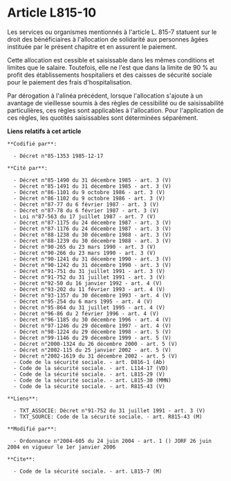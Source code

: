 # Article L815-10

Les services ou organismes mentionnés à l'article L. 815-7 statuent sur le droit des bénéficiaires à l'allocation de
solidarité aux personnes âgées instituée par le présent chapitre et en assurent le paiement.

Cette allocation est cessible et saisissable dans les mêmes conditions et limites que le salaire. Toutefois, elle ne l'est
que dans la limite de 90 % au profit des établissements hospitaliers et des caisses de sécurité sociale pour le paiement des
frais d'hospitalisation.

Par dérogation à l'alinéa précédent, lorsque l'allocation s'ajoute à un avantage de vieillesse soumis à des règles de
cessibilité ou de saisissabilité particulières, ces règles sont applicables à l'allocation. Pour l'application de ces règles,
les quotités saisissables sont déterminées séparément.

**Liens relatifs à cet article**

	**Codifié par**:

	  - Décret n°85-1353 1985-12-17

	**Cité par**:

	  - Décret n°85-1490 du 31 décembre 1985 - art. 3 (V)
	  - Décret n°85-1491 du 31 décembre 1985 - art. 3 (V)
	  - Décret n°86-1101 du 9 octobre 1986 - art. 3 (V)
	  - Décret n°86-1102 du 9 octobre 1986 - art. 3 (V)
	  - Décret n°87-77 du 6 février 1987 - art. 3 (V)
	  - Décret n°87-78 du 6 février 1987 - art. 3 (V)
	  - Loi n°87-563 du 17 juillet 1987 - art. 7 (V)
	  - Décret n°87-1175 du 24 décembre 1987 - art. 3 (V)
	  - Décret n°87-1176 du 24 décembre 1987 - art. 3 (V)
	  - Décret n°88-1238 du 30 décembre 1988 - art. 3 (V)
	  - Décret n°88-1239 du 30 décembre 1988 - art. 3 (V)
	  - Décret n°90-265 du 23 mars 1990 - art. 3 (V)
	  - Décret n°90-266 du 23 mars 1990 - art. 3 (V)
	  - Décret n°90-1241 du 31 décembre 1990 - art. 3 (V)
	  - Décret n°90-1242 du 31 décembre 1990 - art. 3 (V)
	  - Décret n°91-751 du 31 juillet 1991 - art. 3 (V)
	  - Décret n°91-752 du 31 juillet 1991 - art. 3 (V)
	  - Décret n°92-50 du 16 janvier 1992 - art. 4 (V)
	  - Décret n°93-202 du 11 février 1993 - art. 4 (V)
	  - Décret n°93-1357 du 30 décembre 1993 - art. 4 (V)
	  - Décret n°95-254 du 6 mars 1995 - art. 4 (V)
	  - Décret n°95-864 du 31 juillet 1995 - art. 4 (V)
	  - Décret n°96-86 du 2 février 1996 - art. 4 (V)
	  - Décret n°96-1185 du 30 décembre 1996 - art. 4 (V)
	  - Décret n°97-1246 du 29 décembre 1997 - art. 4 (V)
	  - Décret n°98-1224 du 29 décembre 1998 - art. 5 (V)
	  - Décret n°99-1146 du 29 décembre 1999 - art. 5 (V)
	  - Décret n°2000-1324 du 26 décembre 2000 - art. 5 (V)
	  - Décret n°2002-115 du 25 janvier 2002 - art. 5 (V)
	  - Décret n°2002-1619 du 31 décembre 2002 - art. 5 (V)
	  - Code de la sécurité sociale. - art. D816-1 (Ab)
	  - Code de la sécurité sociale. - art. L114-17 (VD)
	  - Code de la sécurité sociale. - art. L815-29 (V)
	  - Code de la sécurité sociale. - art. L815-30 (MMN)
	  - Code de la sécurité sociale. - art. R815-43 (V)

	**Liens**:

	  - TXT_ASSOCIE: Décret n°91-752 du 31 juillet 1991 - art. 3 (V)
	  - TXT_SOURCE: Code de la sécurité sociale. - art. R815-43 (M)

	**Modifié par**:

	  - Ordonnance n°2004-605 du 24 juin 2004 - art. 1 () JORF 26 juin 2004 en vigueur le 1er janvier 2006

	**Cite**:

	  - Code de la sécurité sociale. - art. L815-7 (M)
